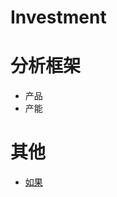 # Investment

# 分析框架
  + 产品
  + 产能

# 其他

  + [如果](http://summer2009.github.io/myblog/jipulin.html)
